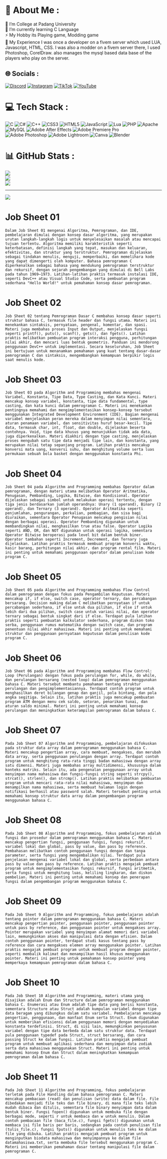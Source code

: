 # 💫 About Me :
🔭 I’m College at Padang University<br>🌱 I’m currently learning C Language<br>⚡ My Hobby its Playing game, Modding game<br>🚧 My Experience I was once a developer on a fivem server which used LUA, Javascript, HTML, CSS. I was also a modder on a fivem server there, I used Photoshop, CorelDraw. also manages the mysql based data base of the players who play on the server.


## 🌐 Socials :
[![Discord](https://img.shields.io/badge/Discord-%237289DA.svg?logo=discord&logoColor=white)](https://discord.gg/https://discord.com/users/296635992155095040) [![Instagram](https://img.shields.io/badge/Instagram-%23E4405F.svg?logo=Instagram&logoColor=white)](https://instagram.com/rafki_muhammad) 
[![TikTok](https://img.shields.io/badge/TikTok-%23000000.svg?logo=TikTok&logoColor=white)](https://tiktok.com/@muhammadrafkii) 
[![YouTube](https://img.shields.io/badge/YouTube-%23FF0000.svg?logo=YouTube&logoColor=white)](https://www.youtube.com/channel/UCO55qT01xoheXIGDmndbnBg) 

# 💻 Tech Stack :
![C](https://img.shields.io/badge/c-%2300599C.svg?style=flat&logo=c&logoColor=white) ![C#](https://img.shields.io/badge/c%23-%23239120.svg?style=flat&logo=c-sharp&logoColor=white) ![C++](https://img.shields.io/badge/c++-%2300599C.svg?style=flat&logo=c%2B%2B&logoColor=white) ![CSS3](https://img.shields.io/badge/css3-%231572B6.svg?style=flat&logo=css3&logoColor=white) ![HTML5](https://img.shields.io/badge/html5-%23E34F26.svg?style=flat&logo=html5&logoColor=white) ![JavaScript](https://img.shields.io/badge/javascript-%23323330.svg?style=flat&logo=javascript&logoColor=%23F7DF1E) ![Lua](https://img.shields.io/badge/lua-%232C2D72.svg?style=flat&logo=lua&logoColor=white) ![PHP](https://img.shields.io/badge/php-%23777BB4.svg?style=flat&logo=php&logoColor=white) ![Apache](https://img.shields.io/badge/apache-%23D42029.svg?style=flat&logo=apache&logoColor=white) ![MySQL](https://img.shields.io/badge/mysql-%2300000f.svg?style=flat&logo=mysql&logoColor=white) ![Adobe After Effects](https://img.shields.io/badge/Adobe%20After%20Effects-9999FF.svg?style=flat&logo=Adobe%20After%20Effects&logoColor=white) ![Adobe Premiere Pro](https://img.shields.io/badge/Adobe%20Premiere%20Pro-9999FF.svg?style=flat&logo=Adobe%20Premiere%20Pro&logoColor=white) ![Adobe Photoshop](https://img.shields.io/badge/adobe%20photoshop-%2331A8FF.svg?style=flat&logo=adobe%20photoshop&logoColor=white) ![Adobe Lightroom](https://img.shields.io/badge/Adobe%20Lightroom-31A8FF.svg?style=flat&logo=Adobe%20Lightroom&logoColor=white) ![Canva](https://img.shields.io/badge/Canva-%2300C4CC.svg?style=flat&logo=Canva&logoColor=white) ![Blender](https://img.shields.io/badge/blender-%23F5792A.svg?style=flat&logo=blender&logoColor=white)
# 📊 GitHub Stats :
![](https://github-readme-stats.vercel.app/api?username=rafki-3078&theme=monokai&hide_border=false&include_all_commits=false&count_private=false)<br/>
![](https://github-readme-streak-stats.herokuapp.com/?user=rafki-3078&theme=monokai&hide_border=false)<br/>
![](https://github-readme-stats.vercel.app/api/top-langs/?username=rafki-3078&theme=monokai&hide_border=false&include_all_commits=false&count_private=false&layout=compact)

---
[![](https://visitcount.itsvg.in/api?id=rafki-3078&icon=0&color=11)](https://visitcount.itsvg.in)

<!-- Proudly created with GPRM ( https://gprm.itsvg.in ) -->

# Job Sheet 01
    Dalam Job Sheet 01 mengenai Algoritma, Pemrograman, dan IDE, pembelajaran dimulai dengan konsep dasar algoritma, yang merupakan urutan langkah-langkah logis untuk menyelesaikan masalah atau mencapai tujuan tertentu. Algoritma memiliki karakteristik seperti keterbatasan, definisi langkah yang tepat, masukan dan keluaran, efektivitas, dan struktur yang terstruktur. Pemrograman dijelaskan sebagai tindakan menulis, menguji, memperbaiki, dan memelihara kode yang dapat dimengerti oleh komputer. Bahasa pemrograman C diperkenalkan sebagai bahasa yang mendukung pemrograman terstruktur dan rekursif, dengan sejarah pengembangan yang dimulai di Bell Labs pada tahun 1969–1973. Latihan-latihan praktis termasuk instalasi IDE, seperti DevC++ atau Visual Studio Code, serta pembuatan program sederhana "Hello World!" untuk pemahaman konsep dasar pemrograman.

# Job Sheet 02 
    Job Sheet 02 tentang Pemrograman Dasar C membahas konsep dasar seperti struktur bahasa C, termasuk file header dan fungsi utama. Materi ini menekankan sintaksis, pernyataan, pengenal, komentar, dan spasi. Materi juga membahas proses Input dan Output, menjelaskan fungsi seperti printf(), puts(), scanf(), gets(), dan fgets(). Latihan praktis melibatkan pembuatan program interaksi pengguna, perhitungan nilai akhir, dan mencari luas bentuk geometris. Panduan ini mendorong penggunaan DevC++ untuk implementasi. Secara keseluruhan, Job Sheet ini bertujuan untuk menanamkan pemahaman yang kuat tentang dasar-dasar pemrograman C dan sintaksis, mengembangkan kemampuan berpikir logis saat menulis kode.

# Job Sheet 03
    Job Sheet 03 pada Algorithm and Programming membahas mengenai Variabel, Konstanta, Tipe Data, Type Casting, dan Kata Kunci. Materi mencakup konsep variabel, konstanta, tipe data fundamental, type casting, dan kata kunci dalam pemrograman C. Materi ini menekankan pentingnya memahami dan mengimplementasikan konsep-konsep tersebut menggunakan Integrated Development Environment (IDE). Bagian mengenai variabel menjelaskan peran mereka dalam menyimpan nilai sementara, aturan penamaan variabel, dan sensitivitas huruf besar-kecil. Tipe data, termasuk char, int, float, dan double, dijelaskan beserta contohnya. Void, tipe data khusus yang menunjukkan tidak ada data, juga diperkenalkan. Materi diakhiri dengan type casting, menjelaskan proses mengubah satu tipe data menjadi tipe lain, dan konstanta, yang merupakan nilai tetap sepanjang program. Latihan praktis mencakup konversi mata uang, konversi suhu, dan menghitung volume serta luas permukaan sebuah bola basket dengan menggunakan konstanta Phi.

# Job Sheet 04
    Job Sheet 04 pada Algorithm and Programming membahas Operator dalam pemrograman, dengan materi utama melibatkan Operator Aritmatika, Penugasan, Pembanding, Logika, Bitwise, dan Kondisional. Operator dijelaskan sebagai simbol untuk melakukan operasi tertentu, dengan tiga jenis berdasarkan jumlah operandnya: Unary (1 operand), Binary (2 operand), dan Ternary (3 operand). Operator Aritmatika seperti penjumlahan, pengurangan, perkalian, pembagian, dan sisa bagi diuraikan, sementara Operator Penugasan mencakup pengisian nilai dengan berbagai operasi. Operator Pembanding digunakan untuk membandingkan nilai, menghasilkan true atau false. Operator Logika seperti AND, OR, dan NOT digunakan untuk operasi logika, sementara Operator Bitwise beroperasi pada level bit dalam bentuk biner. Operator tambahan seperti Increment, Decrement, dan Ternary juga dijelaskan. Latihan praktis termasuk membuat program konversi waktu, kasir barang, perhitungan nilai akhir, dan program rental film. Materi ini penting untuk memahami penggunaan operator dalam penulisan kode program C.

# Job Sheet 05
    Job Sheet 05 pada Algorithm and Programming membahas Flow Control dalam pemrograman dengan fokus pada Pengambilan Keputusan. Materi mencakup if, if else, switch case, operator ternary, dan percabangan bersarang. Decision making dalam C melibatkan pernyataan if untuk percabangan sederhana, if else untuk dua pilihan, if else if untuk lebih dari dua pilihan, switch case untuk variasi nilai, dan operator ternary sebagai bentuk singkat dari if else. Terdapat pula latihan praktis seperti pembuatan kalkulator sederhana, program diskon toko serba, penggunaan rumus matematika dengan switch case, dan program penentuan nilai akhir mahasiswa. Materi ini penting untuk memahami struktur dan penggunaan pernyataan keputusan dalam penulisan kode program C.

# Job Sheet 06
    Job Sheet 06 pada Algorithm and Programming membahas Flow Control: Loop (Perulangan) dengan fokus pada perulangan for, while, do while, dan perulangan bersarang (nested loop) dalam pemrograman menggunakan bahasa C. Materi tersebut membantu pemahaman tentang struktur perulangan dan pengimplementasiannya. Terdapat contoh program untuk menghasilkan deret bilangan genap dan ganjil, pola bintang, dan pola angka segitiga. Selain itu, latihan praktis juga mencakup pembuatan program ATM dengan menu cek saldo, setoran, penarikan tunai, dan aturan saldo minimal. Materi ini penting untuk memahami konsep perulangan dan meningkatkan keterampilan pemrograman dalam bahasa C.

# Job Sheet 07
    Pada Job Sheet 07 Algorithm and Programming, pembelajaran difokuskan pada struktur data array dalam pemrograman menggunakan bahasa C. Materi mencakup pengertian array, cara membuat, mengakses, dan merubah data array, serta penggunaan perulangan dengan array. Terdapat contoh program untuk menghitung rata-rata tinggi badan mahasiswa dengan array satu dimensi. Materi juga membahas array multidimensi, khususnya dalam konteks matriks. Selain itu, ada pengenalan penggunaan array untuk menyimpan nama mahasiswa dan fungsi-fungsi string seperti strcpy(), strcat(), strlen(), dan strcmp(). Latihan praktis melibatkan pembuatan program untuk mencari rata-rata nilai mahasiswa, menyimpan dan menampilkan nama mahasiswa, serta membuat halaman login dengan notifikasi berhasil atau password salah. Materi tersebut penting untuk memahami konsep struktur data array dalam pengembangan program menggunakan bahasa C.

# Job Sheet 08
    Pada Job Sheet 08 Algorithm and Programming, fokus pembelajaran adalah fungsi dan prosedur dalam pemrograman menggunakan bahasa C. Materi mencakup pengertian fungsi, penggunaan fungsi, fungsi rekursif, variabel lokal dan global, pass by value, dan pass by reference. Pembahasan melibatkan contoh penggunaan fungsi dengan dan tanpa parameter, serta fungsi yang mengembalikan nilai. Terdapat pula penjelasan mengenai variabel lokal dan global, serta perbedaan antara pass by value dan pass by reference. Latihan praktis mengajak pembuat program untuk mengimplementasikan fungsi rekursif, fungsi aritmetik, serta fungsi untuk menghitung luas, keliling lingkaran, dan diskon pembelian. Materi ini penting untuk memahami konsep dan penerapan fungsi dalam pengembangan program menggunakan bahasa C.

# Job Sheet 09
    Pada Job Sheet 9 Algorithm and Programming, fokus pembelajaran adalah tentang pointer dalam pemrograman menggunakan bahasa C. Materi mencakup pengertian pointer, penggunaan pointer, penggunaan pointer untuk pass by reference, dan penggunaan pointer untuk mengakses array. Pointer merupakan variabel yang menyimpan alamat memori dari variabel lain, memungkinkan akses dan manipulasi data dengan efisien. Dalam contoh penggunaan pointer, terdapat studi kasus tentang pass by reference dan cara mengakses elemen array menggunakan pointer. Latihan praktis mengajak pembuat program untuk membuat program dengan pointer, seperti membalik kalimat dan menampilkan hasil khusus menggunakan pointer. Materi ini penting untuk pemahaman konsep pointer yang memperkaya kemampuan pemrograman dalam bahasa C.

# Job Sheet 10
    Pada Job Sheet 10 Algorithm and Programming, materi utama yang disajikan adalah Enum dan Structure dalam pemrograman menggunakan bahasa C. Enumerasi atau Enum adalah tipe data yang berisi konstanta, sementara Structure atau Struct adalah kumpulan variabel dengan tipe data beragam yang dibungkus dalam satu variabel. Pembelajaran mencakup pengertian, penggunaan, dan manfaat Enum serta Struct. Enum digunakan untuk memberikan efisiensi dalam penggunaan memori dengan menyediakan konstanta terdefinisi. Struct, di sisi lain, memungkinkan penyusunan variabel dengan tipe data berbeda dalam satu struktur data. Terdapat pula penggunaan typedef pada Struct, struct bersarang, dan cara passing Struct ke dalam fungsi. Latihan praktis mengajak pembuat program untuk membuat aplikasi sederhana dan menyimpan data zodiak serta data mahasiswa menggunakan Struct. Materi ini penting untuk memahami konsep Enum dan Struct dalam meningkatkan kemampuan pemrograman dalam bahasa C.

# Job Sheet 11
    Pada Job Sheet 11 Algorithm and Programming, fokus pembelajaran terletak pada File Handling dalam bahasa pemrograman C. Materi mencakup pembacaan (read) dan penulisan (write) data dalam file. File dibedakan menjadi file teks dan file binary, di mana file teks lebih mudah dibaca dan ditulis, sementara file binary menyimpan data dalam bentuk biner. Fungsi fopen() digunakan untuk membuka file dengan berbagai mode, seperti r untuk membaca dan w untuk menulis. Dalam contoh pembacaan file (baca_file.c), fungsi fgets() digunakan untuk membaca isi file baris per baris, sedangkan pada contoh penulisan file (tulis_file.c), fungsi fputs() digunakan untuk menulis teks ke dalam file yang dibuka. Latihan praktis mengajak pembuat program untuk menginputkan biodata mahasiswa dan menyimpannya ke dalam file datamahasiswa.txt, serta membuka file tersebut menggunakan program C. Materi ini memberikan pemahaman dasar tentang manipulasi file dalam pemrograman C.
